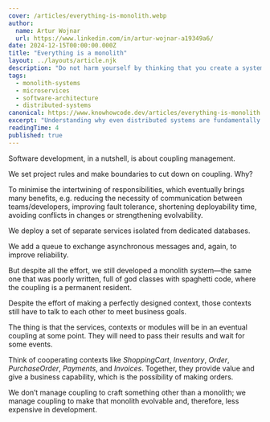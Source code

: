 ```yaml
---
cover: /articles/everything-is-monolith.webp
author:
  name: Artur Wojnar
  url: https://www.linkedin.com/in/artur-wojnar-a19349a6/
date: 2024-12-15T00:00:00.000Z
title: "Everything is a monolith"
layout: ../layouts/article.njk
description: "Do not harm yourself by thinking that you create a system with independent components"
tags:
  - monolith-systems
  - microservices
  - software-architecture
  - distributed-systems
canonical: https://www.knowhowcode.dev/articles/everything-is-monolith
excerpt: "Understanding why even distributed systems are fundamentally monolithic and how coupling management is the key to software development"
readingTime: 4
published: true
---
```


Software development, in a nutshell, is about coupling management.

We set project rules and make boundaries to cut down on coupling. Why?

To minimise the intertwining of responsibilities, which eventually brings many benefits, e.g. reducing the necessity of communication between teams/developers, improving fault tolerance, shortening deployability time, avoiding conflicts in changes or strengthening evolvability.

We deploy a set of separate services isolated from dedicated databases.

We add a queue to exchange asynchronous messages and, again, to improve reliability.

But despite all the effort, we still developed a monolith system—the same one that was poorly written, full of god classes with spaghetti code, where the coupling is a permanent resident.

Despite the effort of making a perfectly designed context, those contexts still have to talk to each other to meet business goals.

The thing is that the services, contexts or modules will be in an eventual coupling at some point. They will need to pass their results and wait for some events.

Think of cooperating contexts like _ShoppingCart_, _Inventory_, _Order_, _PurchaseOrder_, _Payments_, and _Invoices_. Together, they provide value and give a business capability, which is the possibility of making orders.

We don’t manage coupling to craft something other than a monolith; we manage coupling to make that monolith evolvable and, therefore, less expensive in development.